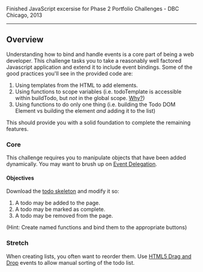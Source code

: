 Finished JavaScript excersise for Phase 2 Portfolio Challenges - DBC Chicago, 2013

-------

## Overview

Understanding how to bind and handle events is a core part of being a web developer. This challenge tasks you to take a reasonably well factored Javascript application and extend it to include event bindings. Some of the good practices you'll see in the provided code are:

1. Using templates from the HTML to add elements.
3. Using functions to scope variables (i.e. todoTemplate is accessible within buildTodo, but *not* in the global scope. [Why?](https://developer.mozilla.org/en-US/docs/Web/JavaScript/Reference/Functions_and_function_scope?redirectlocale=en-US&redirectslug=JavaScript%2FReference%2FFunctions_and_function_scope))
3. Using functions to do only one thing (i.e. building the Todo DOM Element vs
   building the element *and* adding it to the list)

This should provide you with a solid foundation to complete the remaining
features.

### Core
This challenge requires you to manipulate objects that have been added
dynamically. You may want to brush up on [Event
Delegation](http://davidwalsh.name/event-delegate).  

#### Objectives
Download the [todo
skeleton](http://s3.amazonaws.com/dbc_socrates/challenges/js-events.zip) and
modify it so:

1. A todo may be added to the page.
2. A todo may be marked as complete.
3. A todo may be removed from the page.

(Hint: Create named functions and bind them to the appropriate buttons)


### Stretch
When creating lists, you often want to reorder them. Use [HTML5 Drag and
Drop](http://www.html5rocks.com/en/tutorials/dnd/basics/) events to allow manual
sorting of the todo list.
